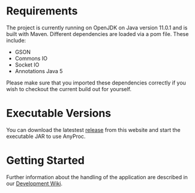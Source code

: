 # Requirements
The project is currently running on OpenJDK on Java version 11.0.1 and is built with Maven. Different dependencies are loaded via a pom file. These include:
- GSON
- Commons IO
- Socket IO
- Annotations Java 5

Please make sure that you imported these dependencies correctly if you wish to checkout the current build out for yourself.

# Executable Versions
You can download the latestest [release](https://github.com/nonnemann/anyproc_public/releases) from this website and start the executable JAR to use AnyProc.

# Getting Started
Further information about the handling of the application are described in our [Development Wiki](https://github.com/nonnemann/AnyProc/wiki).
